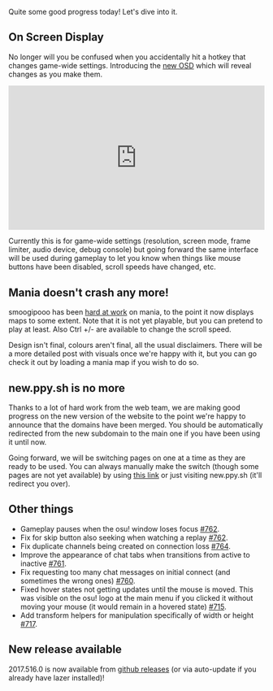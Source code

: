 Quite some good progress today! Let's dive into it.

## On Screen Display

No longer will you be confused when you accidentally hit a hotkey that changes game-wide settings. Introducing the [new OSD](https://github.com/ppy/osu/pull/759) which will reveal changes as you make them.

<div style="width: 100%; height: 0px; position: relative; padding-bottom: 56.250%;"><iframe src="https://streamable.com/s/fxrtd/cwpynl" frameborder="0" width="100%" height="100%" allowfullscreen style="width: 100%; height: 100%; position: absolute;"></iframe></div>

Currently this is for game-wide settings (resolution, screen mode, frame limiter, audio device, debug console) but going forward the same interface will be used during gameplay to let you know when things like mouse buttons have been disabled, scroll speeds have changed, etc.

## Mania doesn't crash any more!

smoogipooo has been [hard at work](https://github.com/ppy/osu/pull/738) on mania, to the point it now displays maps to some extent. Note that it is not yet playable, but you can pretend to play at least. Also Ctrl +/- are available to change the scroll speed.

Design isn't final, colours aren't final, all the usual disclaimers. There will be a more detailed post with visuals once we're happy with it, but you can go check it out by loading a mania map if you wish to do so.

## new.ppy.sh is no more

Thanks to a lot of hard work from the web team, we are making good progress on the new version of the website to the point we're happy to announce that the domains have been merged. You should be automatically redirected from the new subdomain to the main one if you have been using it until now.

Going forward, we will be switching pages on one at a time as they are ready to be used. You can always manually make the switch (though some pages are not yet available) by using [this link](https://osu.ppy.sh/home) or just visiting new.ppy.sh (it'll redirect you over).

## Other things

- Gameplay pauses when the osu! window loses focus [#762](https://github.com/ppy/osu/pull/762).
- Fix for skip button also seeking when watching a replay [#762](https://github.com/ppy/osu/pull/762).
- Fix duplicate channels being created on connection loss [#764](https://github.com/ppy/osu/pull/764).
- Improve the appearance of chat tabs when transitions from active to inactive [#761](https://github.com/ppy/osu/pull/761).
- Fix requesting too many chat messages on initial connect (and sometimes the wrong ones) [#760](https://github.com/ppy/osu/pull/760).
- Fixed hover states not getting updates until the mouse is moved. This was visible on the osu! logo at the main menu if you clicked it without moving your mouse (it would remain in a hovered state) [#715](https://github.com/ppy/osu-framework/pull/715).
- Add transform helpers for manipulation specifically of width or height [#717](https://github.com/ppy/osu-framework/pull/717).

## New release available

2017.516.0 is now available from [github releases](https://github.com/ppy/osu/releases/tag/v2017.516.0) (or via auto-update if you already have lazer installed)!